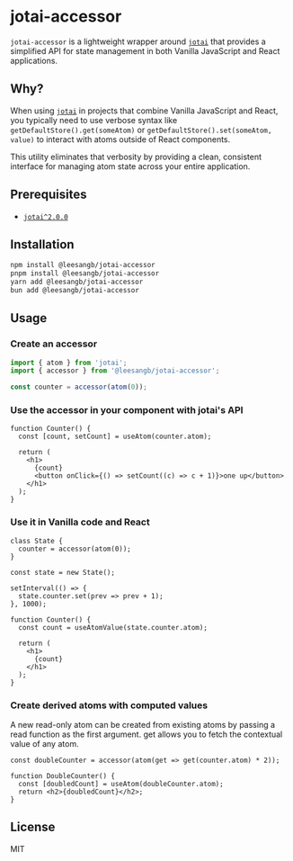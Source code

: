 # jotai-accessor

`jotai-accessor` is a lightweight wrapper around [`jotai`](https://jotai.org) that provides a simplified API for state management in both Vanilla JavaScript and React applications.

## Why?

When using [`jotai`](https://jotai.org) in projects that combine Vanilla JavaScript and React, you typically need to use verbose syntax like `getDefaultStore().get(someAtom)` or `getDefaultStore().set(someAtom, value)` to interact with atoms outside of React components.

This utility eliminates that verbosity by providing a clean, consistent interface for managing atom state across your entire application.

## Prerequisites

- [`jotai^2.0.0`](https://jotai.org)

## Installation

```bash
npm install @leesangb/jotai-accessor
pnpm install @leesangb/jotai-accessor
yarn add @leesangb/jotai-accessor
bun add @leesangb/jotai-accessor
```

## Usage

### Create an accessor

```ts
import { atom } from 'jotai';
import { accessor } from '@leesangb/jotai-accessor';

const counter = accessor(atom(0));
```

### Use the accessor in your component with jotai's API

```tsx
function Counter() {
  const [count, setCount] = useAtom(counter.atom);

  return (
    <h1>
      {count}
      <button onClick={() => setCount((c) => c + 1)}>one up</button>
    </h1>
  );
}
```

### Use it in Vanilla code and React

```tsx
class State {
  counter = accessor(atom(0));
}

const state = new State();

setInterval(() => {
  state.counter.set(prev => prev + 1);
}, 1000);

function Counter() {
  const count = useAtomValue(state.counter.atom);

  return (
    <h1>
      {count}
    </h1>
  );
}
```

### Create derived atoms with computed values
A new read-only atom can be created from existing atoms by passing a read function as the first argument. get allows you to fetch the contextual value of any atom.

```tsx
const doubleCounter = accessor(atom(get => get(counter.atom) * 2));

function DoubleCounter() {
  const [doubledCount] = useAtom(doubleCounter.atom);
  return <h2>{doubledCount}</h2>;
}
```

## License

MIT
